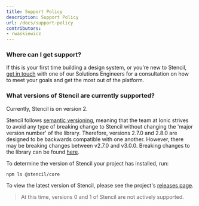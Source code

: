 ```yaml
---
title: Support Policy
description: Support Policy
url: /docs/support-policy
contributors:
- rwaskiewicz
---
```


### Where can I get support?

If this is your first time building a design system, or you’re new to Stencil, [get in touch](https://ionicframework.com/sales?product_of_interest=Design%20Systems) with one of our Solutions Engineers for a consultation on how to meet your goals and get the most out of the platform.

### What versions of Stencil are currently supported?

Currently, Stencil is on version 2.

Stencil follows [semantic versioning](https://semver.org/), meaning that the team at Ionic strives to avoid any type of breaking change to Stencil without changing the 'major version number' of the library. Therefore, versions 2.7.0 and 2.8.0 are designed to be backwards compatible with one another. However, there may be breaking changes between v2.7.0 and v3.0.0. Breaking changes to the library can be found [here](https://github.com/ionic-team/stencil/blob/master/BREAKING_CHANGES.md).

To determine the version of Stencil your project has installed, run:
```shell
npm ls @stencil/core
```

To view the latest version of Stencil, please see the project's [releases page](https://github.com/ionic-team/stencil/releases).

> At this time, versions 0 and 1 of Stencil are not actively supported.
